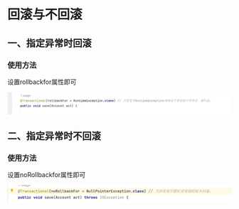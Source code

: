 # 回滚与不回滚

## 一、指定异常时回滚

### 使用方法

设置rollbackfor属性即可

![image-20240924163538694](./../../TyporaImage/Spring/image-20240924163538694.png)

## 二、指定异常时不回滚

### 使用方法

设置noRollbackfor属性即可

![image-20240924163719416](./../../TyporaImage/Spring/image-20240924163719416.png)

###